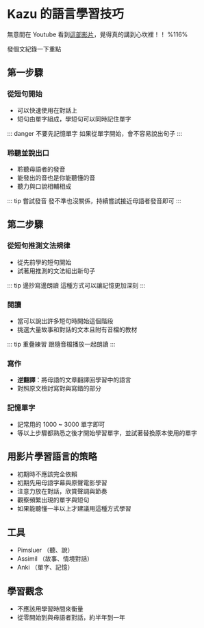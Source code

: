 # Kazu 的語言學習技巧

無意間在 Youtube 看到[這部影片](https://www.youtube.com/watch?v=Q3jLzZSdOC0)，覺得真的講到心坎裡！！ %116%

發個文紀錄一下重點

## 第一步驟

### 從短句開始

- 可以快速使用在對話上
- 短句由單字組成，學短句可以同時記住單字

::: danger 不要先記憶單字
如果從單字開始，會不容易說出句子
:::

### 聆聽並說出口

- 聆聽母語者的發音
- 能發出的音也是你能聽懂的音
- 聽力與口說相輔相成

::: tip 嘗試發音
發不準也沒關係，持續嘗試接近母語者發音即可
:::

## 第二步驟

### 從短句推測文法規律

- 從先前學的短句開始
- 試著用推測的文法組出新句子

::: tip 邊抄寫邊朗讀
這種方式可以讓記憶更加深刻
:::

### 閱讀

- 當可以說出許多短句時開始這個階段
- 挑選大量故事和對話的文本且附有音檔的教材

::: tip 重疊練習
跟隨音檔播放一起朗讀
:::

### 寫作
- **逆翻譯**：將母語的文章翻譯回學習中的語言
- 對照原文檢討寫對與寫錯的部分

### 記憶單字
- 記常用的 1000 ~ 3000 單字即可
- 等以上步驟都熟悉之後才開始學習單字，並試著替換原本使用的單字

## 用影片學習語言的策略
- 初期時不應該完全依賴
- 初期先用母語字幕與原聲電影學習
- 注意力放在對話，欣賞聲調與節奏
- 觀察頻繁出現的單字與短句
- 如果能聽懂一半以上才建議用這種方式學習

## 工具
- Pimsluer （聽、說）
- Assimil （故事、情境對話）
- Anki （單字、記憶）

## 學習觀念
- 不應該用學習時間來衡量
- 從零開始到與母語者對話，約半年到一年